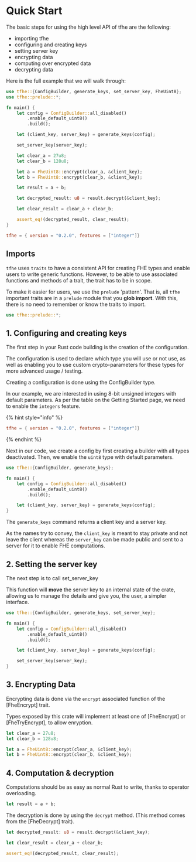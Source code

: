 # Quick Start

The basic steps for using the high level API of tfhe are the following:

- importing tfhe
- configuring and creating keys
- setting server key
- encrypting data
- computing over encrypted data
- decrypting data

Here is the full example that we will walk through:

```rust
use tfhe::{ConfigBuilder, generate_keys, set_server_key, FheUint8};
use tfhe::prelude::*;

fn main() {
    let config = ConfigBuilder::all_disabled()
        .enable_default_uint8()
        .build();

    let (client_key, server_key) = generate_keys(config);

    set_server_key(server_key);

    let clear_a = 27u8;
    let clear_b = 128u8;

    let a = FheUint8::encrypt(clear_a, &client_key);
    let b = FheUint8::encrypt(clear_b, &client_key);

    let result = a + b;

    let decrypted_result: u8 = result.decrypt(&client_key);

    let clear_result = clear_a + clear_b;

    assert_eq!(decrypted_result, clear_result);
}
```

```toml
tfhe = { version = "0.2.0", features = ["integer"]}
```

## Imports

`tfhe` uses `traits` to have a consistent API for creating FHE types and enable users to write generic functions. However, to be able to use associated functions and methods of a trait, the trait has to be in scope.

To make it easier for users, we use the `prelude` 'pattern'. That is, all `tfhe` important traits are in a `prelude` module that you **glob import**. With this, there is no need to remember or know the traits to import.

```rust
use tfhe::prelude::*;
```

## 1. Configuring and creating keys

The first step in your Rust code building is the creation of the configuration.

The configuration is used to declare which type you will use or not use, as well as enabling you
to use custom crypto-parameters for these types for more advanced usage / testing.

Creating a configuration is done using the ConfigBuilder type.

In our example, we are interested in using 8-bit unsigned integers with default parameters. As per the table on the Getting Started page, we need to enable the `integers` feature.

{% hint style="info" %}
```toml
tfhe = { version = "0.2.0", features = ["integer"]}
```
{% endhint %}

Next in our code, we create a config by first creating a builder with all types deactivated. Then, we enable the `uint8` type with default parameters.

```rust
use tfhe::{ConfigBuilder, generate_keys};

fn main() {
    let config = ConfigBuilder::all_disabled()
        .enable_default_uint8()
        .build();

    let (client_key, server_key) = generate_keys(config);
}
```

The `generate_keys` command returns a client key and a server key.

As the names try to convey, the `client_key` is meant to stay private and not leave the client whereas the `server_key` can be made public and sent to a server for it to enable FHE computations.

## 2. Setting the server key

The next step is to call set_server_key

This function will **move** the server key to an internal state of the crate, allowing us to manage the details and give you, the user, a simpler interface.

```rust
use tfhe::{ConfigBuilder, generate_keys, set_server_key};

fn main() {
    let config = ConfigBuilder::all_disabled()
        .enable_default_uint8()
        .build();

    let (client_key, server_key) = generate_keys(config);

    set_server_key(server_key);
}
```

## 3. Encrypting Data

Encrypting data is done via the `encrypt` associated function of the [FheEncrypt] trait.

Types exposed by this crate will implement at least one of [FheEncrypt] or [FheTryEncrypt],
to allow enryption.

```Rust
let clear_a = 27u8;
let clear_b = 128u8;

let a = FheUint8::encrypt(clear_a, &client_key);
let b = FheUint8::encrypt(clear_b, &client_key);
```


## 4. Computation & decryption

Computations should be as easy as normal Rust to write, thanks to operator overloading.

```Rust
let result = a + b;
```

The decryption is done by using the `decrypt` method. (This method comes from the [FheDecrypt]
trait).

```Rust
let decrypted_result: u8 = result.decrypt(&client_key);

let clear_result = clear_a + clear_b;

assert_eq!(decrypted_result, clear_result);
```
